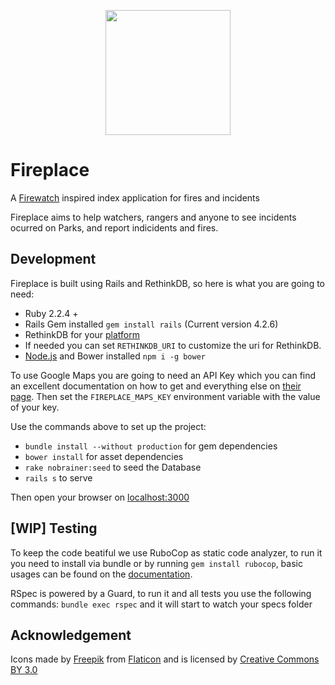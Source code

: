 <p align="center">
<img src="http://image0.flaticon.com/icons/svg/123/123452.svg" height="200"/>
</p>

# Fireplace
A [Firewatch](http://www.firewatchgame.com) inspired index application for fires and  incidents

Fireplace aims to help watchers, rangers and anyone to see incidents ocurred on Parks,
and report indicidents and fires.

Development
---

Fireplace is built using Rails and RethinkDB, so here is what you are going to need:

- Ruby 2.2.4 +
- Rails Gem installed `gem install rails` (Current version 4.2.6)
- RethinkDB for your [platform](https://rethinkdb.com/docs/install/)
- If needed you can set `RETHINKDB_URI` to customize the uri for RethinkDB.
- [Node.js](https://nodejs.org/en/download/) and Bower installed `npm i -g bower`

To use Google Maps you are going to need an API Key which you can find an excellent documentation on how to get and everything else on [their page](https://developers.google.com/maps/documentation/javascript/). Then set the `FIREPLACE_MAPS_KEY` environment variable with the value of your key.

Use the commands above to set up the project:
- `bundle install --without production` for gem dependencies
- `bower install` for asset dependencies
- `rake nobrainer:seed` to seed the Database
- `rails s` to serve

Then open your browser on [localhost:3000](localhost:3000)

[WIP] Testing
----

To keep the code beatiful we use RuboCop as static code analyzer, to run it you need to install via bundle or by running `gem install rubocop`, basic usages can be found on the [documentation](http://rubocop.readthedocs.io/en/latest/basic_usage/).

RSpec is powered by a Guard, to run it and all tests you use the following commands: `bundle exec rspec` and it will start to watch your specs folder


Acknowledgement
-------------

Icons made by [Freepik](http://www.freepik.com) from [Flaticon](http://www.flaticon.com) and is licensed by [Creative Commons BY 3.0](http://creativecommons.org/licenses/by/3.0/)
